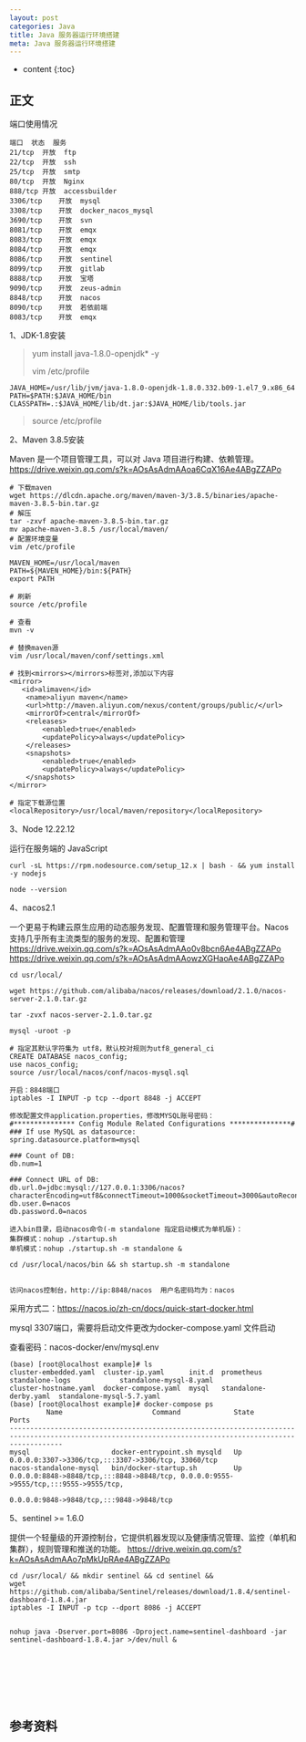 ```yaml
---
layout: post
categories: Java
title: Java 服务器运行环境搭建
meta: Java 服务器运行环境搭建
---
```

* content
{:toc}

## 正文

端口使用情况

    端口	状态	服务
    21/tcp	开放	ftp
    22/tcp	开放	ssh
    25/tcp	开放	smtp
    80/tcp	开放	Nginx
    888/tcp	开放	accessbuilder
    3306/tcp	开放	mysql
    3308/tcp	开放	docker_nacos_mysql
    3690/tcp	开放	svn
    8081/tcp	开放	emqx
    8083/tcp	开放	emqx
    8084/tcp	开放	emqx
    8086/tcp	开放	sentinel
    8099/tcp	开放	gitlab
    8888/tcp	开放	宝塔
    9090/tcp	开放	zeus-admin
    8848/tcp	开放	nacos
    8090/tcp	开放	若依前端
    8083/tcp	开放	emqx

1、JDK-1.8安装

> yum install java-1.8.0-openjdk* -y
> 
> vim /etc/profile

```
JAVA_HOME=/usr/lib/jvm/java-1.8.0-openjdk-1.8.0.332.b09-1.el7_9.x86_64
PATH=$PATH:$JAVA_HOME/bin 
CLASSPATH=.:$JAVA_HOME/lib/dt.jar:$JAVA_HOME/lib/tools.jar 
```

> source /etc/profile

2、Maven 3.8.5安装

Maven 是一个项目管理工具，可以对 Java 项目进行构建、依赖管理。
<https://drive.weixin.qq.com/s?k=AOsAsAdmAAoa6CqX16Ae4ABgZZAPo>

```
# 下载maven
wget https://dlcdn.apache.org/maven/maven-3/3.8.5/binaries/apache-maven-3.8.5-bin.tar.gz
# 解压
tar -zxvf apache-maven-3.8.5-bin.tar.gz
mv apache-maven-3.8.5 /usr/local/maven/
# 配置环境变量
vim /etc/profile

MAVEN_HOME=/usr/local/maven
PATH=${MAVEN_HOME}/bin:${PATH}
export PATH

# 刷新
source /etc/profile

# 查看
mvn -v

# 替换maven源
vim /usr/local/maven/conf/settings.xml

# 找到<mirrors></mirrors>标签对,添加以下内容
<mirror>
   <id>alimaven</id>
    <name>aliyun maven</name>
    <url>http://maven.aliyun.com/nexus/content/groups/public/</url>
    <mirrorOf>central</mirrorOf>
	<releases>
		<enabled>true</enabled>
        <updatePolicy>always</updatePolicy>
    </releases>
    <snapshots>
		<enabled>true</enabled>
        <updatePolicy>always</updatePolicy>
    </snapshots>
</mirror>

# 指定下载源位置
<localRepository>/usr/local/maven/repository</localRepository>
```

3、Node 12.22.12

运行在服务端的 JavaScript

```
curl -sL https://rpm.nodesource.com/setup_12.x | bash - && yum install -y nodejs

node --version
```

4、nacos2.1

一个更易于构建云原生应用的动态服务发现、配置管理和服务管理平台。Nacos 支持几乎所有主流类型的服务的发现、配置和管理
<https://drive.weixin.qq.com/s?k=AOsAsAdmAAo0v8bcn6Ae4ABgZZAPo>
<https://drive.weixin.qq.com/s?k=AOsAsAdmAAowzXGHaoAe4ABgZZAPo>
```
cd usr/local/

wget https://github.com/alibaba/nacos/releases/download/2.1.0/nacos-server-2.1.0.tar.gz

tar -zvxf nacos-server-2.1.0.tar.gz

mysql -uroot -p 

# 指定其默认字符集为 utf8，默认校对规则为utf8_general_ci
CREATE DATABASE nacos_config; 
use nacos_config;
source /usr/local/nacos/conf/nacos-mysql.sql

开启：8848端口
iptables -I INPUT -p tcp --dport 8848 -j ACCEPT

修改配置文件application.properties，修改MYSQL账号密码：
#*************** Config Module Related Configurations ***************#
### If use MySQL as datasource:
spring.datasource.platform=mysql

### Count of DB:
db.num=1

### Connect URL of DB:
db.url.0=jdbc:mysql://127.0.0.1:3306/nacos?characterEncoding=utf8&connectTimeout=1000&socketTimeout=3000&autoReconnect=true&useUnicode=true&useSSL=false&serverTimezone=UTC
db.user.0=nacos
db.password.0=nacos

进入bin目录，启动nacos命令(-m standalone 指定启动模式为单机版)：
集群模式：nohup ./startup.sh
单机模式：nohup ./startup.sh -m standalone &

cd /usr/local/nacos/bin && sh startup.sh -m standalone


访问nacos控制台，http://ip:8848/nacos  用户名密码均为：nacos           
```

采用方式二：<https://nacos.io/zh-cn/docs/quick-start-docker.html>
 
mysql 3307端口，需要将启动文件更改为docker-compose.yaml 文件启动

查看密码：nacos-docker/env/mysql.env
```
(base) [root@localhost example]# ls
cluster-embedded.yaml  cluster-ip.yaml      init.d  prometheus             standalone-logs            standalone-mysql-8.yaml
cluster-hostname.yaml  docker-compose.yaml  mysql   standalone-derby.yaml  standalone-mysql-5.7.yaml
(base) [root@localhost example]# docker-compose ps
         Name                      Command             State                                             Ports                                           
---------------------------------------------------------------------------------------------------------------------------------------------------------
mysql                    docker-entrypoint.sh mysqld   Up      0.0.0.0:3307->3306/tcp,:::3307->3306/tcp, 33060/tcp                                       
nacos-standalone-mysql   bin/docker-startup.sh         Up      0.0.0.0:8848->8848/tcp,:::8848->8848/tcp, 0.0.0.0:9555->9555/tcp,:::9555->9555/tcp,       
                                                               0.0.0.0:9848->9848/tcp,:::9848->9848/tcp   
```

5、sentinel >= 1.6.0

提供一个轻量级的开源控制台，它提供机器发现以及健康情况管理、监控（单机和集群），规则管理和推送的功能。
<https://drive.weixin.qq.com/s?k=AOsAsAdmAAo7pMkUpRAe4ABgZZAPo>

```
cd /usr/local/ && mkdir sentinel && cd sentinel &&
wget https://github.com/alibaba/Sentinel/releases/download/1.8.4/sentinel-dashboard-1.8.4.jar
iptables -I INPUT -p tcp --dport 8086 -j ACCEPT


nohup java -Dserver.port=8086 -Dproject.name=sentinel-dashboard -jar sentinel-dashboard-1.8.4.jar >/dev/null &
```






<br/><br/><br/><br/><br/>
## 参考资料

